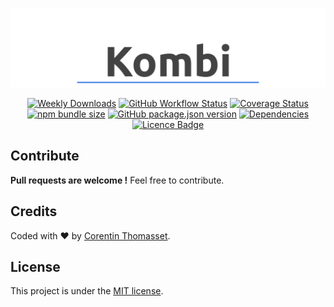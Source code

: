 
<div align="center">

  ![logo](.github/logo.png)
  
</div>


<div align="center">

  [![Weekly Downloads](https://img.shields.io/npm/dw/js-quadtree.svg)](https://www.npmjs.com/package/js-quadtree) 
  [![GitHub Workflow Status](https://img.shields.io/github/workflow/status/CorentinTh/quadtree-js/Node%20CI)](https://github.com/CorentinTh/quadtree-js/actions?query=workflow%3A%22Node+CI%22) 
  [![Coverage Status](https://codecov.io/gh/CorentinTh/quadtree-js/branch/master/graph/badge.svg)](https://codecov.io/gh/CorentinTh/quadtree-js) 
  [![npm bundle size](https://img.shields.io/bundlephobia/minzip/js-quadtree.svg)](https://www.npmjs.com/package/js-quadtree) 
  [![GitHub package.json version](https://img.shields.io/github/package-json/v/CorentinTh/quadtree-js.svg)](https://github.com/CorentinTh/quadtree-js/blob/master/package.json) 
  [![Dependencies](https://img.shields.io/badge/dependencies-0-green)](https://www.npmjs.com/package/js-quadtree) 
  [![Licence Badge](https://img.shields.io/github/license/CorentinTh/quadtree-js.svg)](LICENCE)
    
</div>




## Contribute
**Pull requests are welcome !** Feel free to contribute.

## Credits
Coded with ❤️ by [Corentin Thomasset](//corentin-thomasset.fr).

## License

This project is under the [MIT license](LICENSE).


